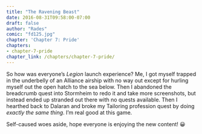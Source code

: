 ```yaml
---
title: "The Ravening Beast"
date: 2016-08-31T09:58:00-07:00
draft: false
author: "Rades"
comic: "fd125.jpg"
chapter: 'Chapter 7: Pride'
chapters:
- chapter-7-pride
chapter_link: /chapters/chapter-7-pride/
---
```


So how was everyone’s *Legion* launch experience? Me, I got myself trapped in the underbelly of an Alliance airship with no way out except for hurling myself out the open hatch to the sea below. Then I abandoned the breadcrumb quest into Stormheim to redo it and take more screenshots, but instead ended up stranded out there with no quests available. Then I hearthed back to Dalaran and broke my Tailoring profession quest by doing *exactly the same thing*. I’m real good at this game.


Self-caused woes aside, hope everyone is enjoying the new content! 😀

